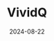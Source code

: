 ---  
layout: startup_page  
title: "VividQ"  
id: "vividq.com"  
permalink: "/vividqvividq.com08222024/"  
website: "https://www.vividq.com"  
funding_round: "Series A"  
funding_amount: "$7.5M"  
investors: "Foresight Group LLP, GameTech Ventures, Ruttenberg Gordon Investments (RGI)"  
about: "VividQ is a deep technology innovator in computational holography, creating a future where real and virtual experiences are not separated by a screen. Its technology provides solutions for mass consumer adoption of immersive experiences in AR/VR and other applications, eliminating screens from digital experiences. The company partners with leading OEMs to integrate its advanced software and hardware solutions."  
markets: "AR, VR, Automotive, Consumer Electronics, Holographic Displays, 3D Technology, Software, Virtual Reality, Spatial Computing"  
hq: "Cambridge, Cambridgeshire, United Kingdom"  
founded_year: "2017"  
linkedin: "https://www.linkedin.com/company/vividq"  
twitter: "https://twitter.com/vividqltd"  
instagram: ""  
facebook: ""  
crunchbase: "https://www.crunchbase.com/organization/vividq"  
pitchbook: ""  

date_display: "22-Aug-2024"  
date: "2024-08-22"

# SEO Optimization  
meta_title: "VividQ - Series A Funding ($7.5M)"  
meta_description: "VividQ, VividQ is a deep technology innovator in computational holography, creating a future where real and virtual experiences are not separated by a screen...."  
meta_keywords: "VividQ, AR, VR, Automotive, Consumer Electronics, Holographic Displays, 3D Technology, Software, Virtual Reality, Spatial Computing, Series A funding"  
canonical_url: "https://startup.projectstartups.com/vividqvividq.com08222024/"  
---